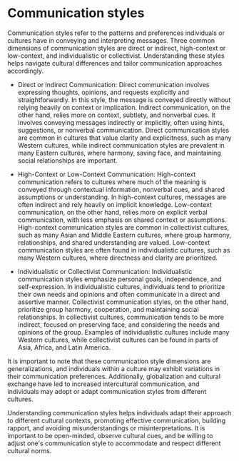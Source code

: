 # Communication styles

Communication styles refer to the patterns and preferences individuals or cultures have in conveying and interpreting messages. Three common dimensions of communication styles are direct or indirect, high-context or low-context, and individualistic or collectivist. Understanding these styles helps navigate cultural differences and tailor communication approaches accordingly.

* Direct or Indirect Communication: Direct communication involves expressing thoughts, opinions, and requests explicitly and straightforwardly. In this style, the message is conveyed directly without relying heavily on context or implication. Indirect communication, on the other hand, relies more on context, subtlety, and nonverbal cues. It involves conveying messages indirectly or implicitly, often using hints, suggestions, or nonverbal communication. Direct communication styles are common in cultures that value clarity and explicitness, such as many Western cultures, while indirect communication styles are prevalent in many Eastern cultures, where harmony, saving face, and maintaining social relationships are important.

* High-Context or Low-Context Communication: High-context communication refers to cultures where much of the meaning is conveyed through contextual information, nonverbal cues, and shared assumptions or understanding. In high-context cultures, messages are often indirect and rely heavily on implicit knowledge. Low-context communication, on the other hand, relies more on explicit verbal communication, with less emphasis on shared context or assumptions. High-context communication styles are common in collectivist cultures, such as many Asian and Middle Eastern cultures, where group harmony, relationships, and shared understanding are valued. Low-context communication styles are often found in individualistic cultures, such as many Western cultures, where directness and clarity are prioritized.

* Individualistic or Collectivist Communication: Individualistic communication styles emphasize personal goals, independence, and self-expression. In individualistic cultures, individuals tend to prioritize their own needs and opinions and often communicate in a direct and assertive manner. Collectivist communication styles, on the other hand, prioritize group harmony, cooperation, and maintaining social relationships. In collectivist cultures, communication tends to be more indirect, focused on preserving face, and considering the needs and opinions of the group. Examples of individualistic cultures include many Western cultures, while collectivist cultures can be found in parts of Asia, Africa, and Latin America.

It is important to note that these communication style dimensions are generalizations, and individuals within a culture may exhibit variations in their communication preferences. Additionally, globalization and cultural exchange have led to increased intercultural communication, and individuals may adopt or adapt communication styles from different cultures.

Understanding communication styles helps individuals adapt their approach to different cultural contexts, promoting effective communication, building rapport, and avoiding misunderstandings or misinterpretations. It is important to be open-minded, observe cultural cues, and be willing to adjust one's communication style to accommodate and respect different cultural norms.